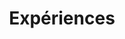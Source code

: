 ---
widget: featurette # As of v5.8-dev, 'featurette' is renamed 'features'
headless: true  # This file represents a page section.

# Put Your Section Options Here (title, background, etc.) ...
title: Expériences
subtitle:
weight: 55 # The position of section on page

# Showcase personal skills or business features.
# Add/remove as many `feature` blocks below as you like.
# For available icons, see: https://wowchemy.com/docs/page-builder/#icons
feature:
  - icon: headphones
    icon_pack: fas
    name: Son spatialisé
    description: 80%
  - icon: microphone
    icon_pack: fas
    name: Enregistrement et mixage
    description: 100%
  - icon: code
    icon_pack: fas
    name: Programmation audio
    description: 10%
---